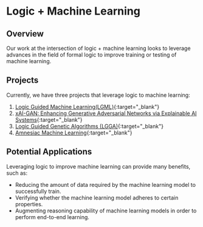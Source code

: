 # Logic + Machine Learning


## Overview
Our work at the intersection of logic + machine learning looks to leverage advances in the field of formal logic to improve training or testing of machine learning.


## Projects
Currently, we have three projects that leverage logic to machine learning:
1. [Logic Guided Machine Learning(LGML)](https://ml-logic-seminar.github.io/ml_logic_website/lgml.html){:target="_blank"}
2. [xAI-GAN: Enhancing Generative Adversarial Networks via Explainable AI Systems](https://ml-logic-seminar.github.io/ml_logic_website/xAIGAN.html){:target="_blank"}
3. [Logic Guided Genetic Algorithms (LGGA)](https://dhananjayashok.github.io/LGGA/){:target="_blank"}
4. [Amnesiac Machine Learning](https://ml-logic-seminar.github.io/ml_logic_website/amnesiac.html){:target="_blank"}


## Potential Applications
Leveraging logic to improve machine learning can provide many benefits, such as:
- Reducing the amount of data required by the machine learning model to successfully train.
- Verifying whether the machine learning model adheres to certain properties.
- Augmenting reasoning capability of machine learning models in order to perform end-to-end learning.
